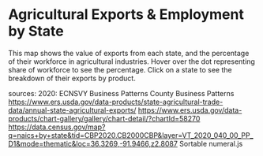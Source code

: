 # Agricultural Exports & Employment by State

This map shows the value of exports from each state, and the percentage of their workforce in agricultural industries. 
Hover over the dot representing share of workforce to see the percentage.
Click on a state to see the breakdown of their exports by product. 


sources:
2020: ECNSVY Business Patterns County Business Patterns
https://www.ers.usda.gov/data-products/state-agricultural-trade-data/annual-state-agricultural-exports/
https://www.ers.usda.gov/data-products/chart-gallery/gallery/chart-detail/?chartId=58270
https://data.census.gov/map?q=naics+by+state&tid=CBP2020.CB2000CBP&layer=VT_2020_040_00_PP_D1&mode=thematic&loc=36.3269,-91.9466,z2.8087
Sortable 
numeral.js

 

